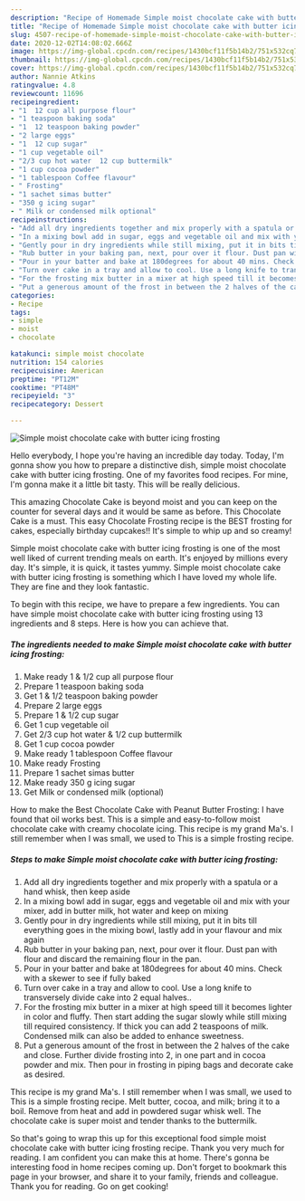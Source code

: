 ```yaml
---
description: "Recipe of Homemade Simple moist chocolate cake with butter icing frosting"
title: "Recipe of Homemade Simple moist chocolate cake with butter icing frosting"
slug: 4507-recipe-of-homemade-simple-moist-chocolate-cake-with-butter-icing-frosting
date: 2020-12-02T14:08:02.666Z
image: https://img-global.cpcdn.com/recipes/1430bcf11f5b14b2/751x532cq70/simple-moist-chocolate-cake-with-butter-icing-frosting-recipe-main-photo.jpg
thumbnail: https://img-global.cpcdn.com/recipes/1430bcf11f5b14b2/751x532cq70/simple-moist-chocolate-cake-with-butter-icing-frosting-recipe-main-photo.jpg
cover: https://img-global.cpcdn.com/recipes/1430bcf11f5b14b2/751x532cq70/simple-moist-chocolate-cake-with-butter-icing-frosting-recipe-main-photo.jpg
author: Nannie Atkins
ratingvalue: 4.8
reviewcount: 11696
recipeingredient:
- "1  12 cup all purpose flour"
- "1 teaspoon baking soda"
- "1  12 teaspoon baking powder"
- "2 large eggs"
- "1  12 cup sugar"
- "1 cup vegetable oil"
- "2/3 cup hot water  12 cup buttermilk"
- "1 cup cocoa powder"
- "1 tablespoon Coffee flavour"
- " Frosting"
- "1 sachet simas butter"
- "350 g icing sugar"
- " Milk or condensed milk optional"
recipeinstructions:
- "Add all dry ingredients together and mix properly with a spatula or a hand whisk, then keep aside"
- "In a mixing bowl add in sugar, eggs and vegetable oil and mix with your mixer, add in butter milk, hot water and keep on mixing"
- "Gently pour in dry ingredients while still mixing, put it in bits till everything goes in the mixing bowl, lastly add in your flavour and mix again"
- "Rub butter in your baking pan, next, pour over it flour. Dust pan with flour and discard the remaining flour in the pan."
- "Pour in your batter and bake at 180degrees for about 40 mins. Check with a skewer to see if fully baked"
- "Turn over cake in a tray and allow to cool. Use a long knife to transversely divide cake into 2 equal halves.."
- "For the frosting mix butter in a mixer at high speed till it becomes lighter in color and fluffy. Then start adding the sugar slowly while still mixing till required consistency. If thick you can add 2 teaspoons of milk. Condensed milk can also be added to enhance sweetness."
- "Put a generous amount of the frost in between the 2 halves of the cake and close. Further divide frosting into 2, in one part and in cocoa powder and mix. Then pour in frosting in piping bags and decorate cake as desired."
categories:
- Recipe
tags:
- simple
- moist
- chocolate

katakunci: simple moist chocolate 
nutrition: 154 calories
recipecuisine: American
preptime: "PT12M"
cooktime: "PT48M"
recipeyield: "3"
recipecategory: Dessert

---
```



![Simple moist chocolate cake with butter icing frosting](https://img-global.cpcdn.com/recipes/1430bcf11f5b14b2/751x532cq70/simple-moist-chocolate-cake-with-butter-icing-frosting-recipe-main-photo.jpg)

Hello everybody, I hope you're having an incredible day today. Today, I'm gonna show you how to prepare a distinctive dish, simple moist chocolate cake with butter icing frosting. One of my favorites food recipes. For mine, I'm gonna make it a little bit tasty. This will be really delicious.

This amazing Chocolate Cake is beyond moist and you can keep on the counter for several days and it would be same as before. This Chocolate Cake is a must. This easy Chocolate Frosting recipe is the BEST frosting for cakes, especially birthday cupcakes!! It&#39;s simple to whip up and so creamy!

Simple moist chocolate cake with butter icing frosting is one of the most well liked of current trending meals on earth. It's enjoyed by millions every day. It's simple, it is quick, it tastes yummy. Simple moist chocolate cake with butter icing frosting is something which I have loved my whole life. They are fine and they look fantastic.


To begin with this recipe, we have to prepare a few ingredients. You can have simple moist chocolate cake with butter icing frosting using 13 ingredients and 8 steps. Here is how you can achieve that.

<!--inarticleads1-->

##### The ingredients needed to make Simple moist chocolate cake with butter icing frosting:

1. Make ready 1 &amp; 1/2 cup all purpose flour
1. Prepare 1 teaspoon baking soda
1. Get 1 &amp; 1/2 teaspoon baking powder
1. Prepare 2 large eggs
1. Prepare 1 &amp; 1/2 cup sugar
1. Get 1 cup vegetable oil
1. Get 2/3 cup hot water &amp; 1/2 cup buttermilk
1. Get 1 cup cocoa powder
1. Make ready 1 tablespoon Coffee flavour
1. Make ready  Frosting
1. Prepare 1 sachet simas butter
1. Make ready 350 g icing sugar
1. Get  Milk or condensed milk (optional)


How to make the Best Chocolate Cake with Peanut Butter Frosting: I have found that oil works best. This is a simple and easy-to-follow moist chocolate cake with creamy chocolate icing. This recipe is my grand Ma&#39;s. I still remember when I was small, we used to This is a simple frosting recipe. 

<!--inarticleads2-->

##### Steps to make Simple moist chocolate cake with butter icing frosting:

1. Add all dry ingredients together and mix properly with a spatula or a hand whisk, then keep aside
1. In a mixing bowl add in sugar, eggs and vegetable oil and mix with your mixer, add in butter milk, hot water and keep on mixing
1. Gently pour in dry ingredients while still mixing, put it in bits till everything goes in the mixing bowl, lastly add in your flavour and mix again
1. Rub butter in your baking pan, next, pour over it flour. Dust pan with flour and discard the remaining flour in the pan.
1. Pour in your batter and bake at 180degrees for about 40 mins. Check with a skewer to see if fully baked
1. Turn over cake in a tray and allow to cool. Use a long knife to transversely divide cake into 2 equal halves..
1. For the frosting mix butter in a mixer at high speed till it becomes lighter in color and fluffy. Then start adding the sugar slowly while still mixing till required consistency. If thick you can add 2 teaspoons of milk. Condensed milk can also be added to enhance sweetness.
1. Put a generous amount of the frost in between the 2 halves of the cake and close. Further divide frosting into 2, in one part and in cocoa powder and mix. Then pour in frosting in piping bags and decorate cake as desired.


This recipe is my grand Ma&#39;s. I still remember when I was small, we used to This is a simple frosting recipe. Melt butter, cocoa, and milk; bring it to a boil. Remove from heat and add in powdered sugar whisk well. The chocolate cake is super moist and tender thanks to the buttermilk. 

So that's going to wrap this up for this exceptional food simple moist chocolate cake with butter icing frosting recipe. Thank you very much for reading. I am confident you can make this at home. There's gonna be interesting food in home recipes coming up. Don't forget to bookmark this page in your browser, and share it to your family, friends and colleague. Thank you for reading. Go on get cooking!
